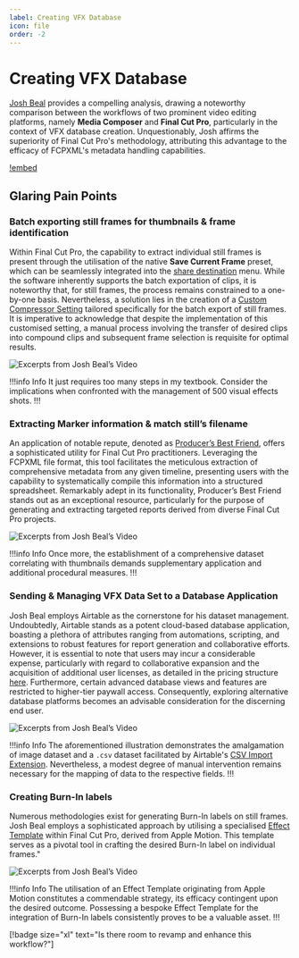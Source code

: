 ```yaml
---
label: Creating VFX Database
icon: file
order: -2
---
```

# Creating VFX Database

[Josh Beal](https://twitter.com/jbkilty) provides a compelling analysis, drawing a noteworthy comparison between the workflows of two prominent video editing platforms, namely **Media Composer** and **Final Cut Pro**, particularly in the context of VFX database creation. Unquestionably, Josh affirms the superiority of Final Cut Pro's methodology, attributing this advantage to the efficacy of FCPXML's metadata handling capabilities.

[!embed](https://www.youtube.com/watch?v=Md-hNTzr5UE)

## Glaring Pain Points

### Batch exporting still frames for thumbnails & frame identification

Within Final Cut Pro, the capability to extract individual still frames is present through the utilisation of the native **Save Current Frame** preset, which can be seamlessly integrated into the [share destination](https://support.apple.com/en-sg/guide/final-cut-pro/ver9fd008a21/mac) menu. While the software inherently supports the batch exportation of clips, it is noteworthy that, for still frames, the process remains constrained to a one-by-one basis. Nevertheless, a solution lies in the creation of a [Custom Compressor Setting](https://support.apple.com/en-sg/guide/compressor/cpsr52823a16/mac) tailored specifically for the batch export of still frames. It is imperative to acknowledge that despite the implementation of this customised setting, a manual process involving the transfer of desired clips into compound clips and subsequent frame selection is requisite for optimal results.

![Excerpts from Josh Beal’s Video](/assets/jb-batch_export_still_frames.gif)

!!!info Info
It just requires too many steps in my textbook. Consider the implications when confronted with the management of 500 visual effects shots.
!!!

### Extracting Marker information & match still’s filename

An application of notable repute, denoted as [Producer’s Best Friend](https://intelligentassistance.com/producer-s-best-friend.html), offers a sophisticated utility for Final Cut Pro practitioners. Leveraging the FCPXML file format, this tool facilitates the meticulous extraction of comprehensive metadata from any given timeline, presenting users with the capability to systematically compile this information into a structured spreadsheet. Remarkably adept in its functionality, Producer’s Best Friend stands out as an exceptional resource, particularly for the purpose of generating and extracting targeted reports derived from diverse Final Cut Pro projects.

![Excerpts from Josh Beal’s Video](/assets/jb-extract_metadata.gif)

!!!info Info
Once more, the establishment of a comprehensive dataset correlating with thumbnails demands supplementary application and additional procedural measures.
!!!

### Sending & Managing VFX Data Set to a Database Application

Josh Beal employs Airtable as the cornerstone for his dataset management. Undoubtedly, Airtable stands as a potent cloud-based database application, boasting a plethora of attributes ranging from automations, scripting, and extensions to robust features for report generation and collaborative efforts. However, it is essential to note that users may incur a considerable expense, particularly with regard to collaborative expansion and the acquisition of additional user licenses, as detailed in the pricing structure [here](https://www.airtable.com/pricing). Furthermore, certain advanced database views and features are restricted to higher-tier paywall access. Consequently, exploring alternative database platforms becomes an advisable consideration for the discerning end user.

![Excerpts from Josh Beal’s Video](/assets/jb-airtable_database.gif)

!!!info Info
The aforementioned illustration demonstrates the amalgamation of image dataset and a `.csv` dataset facilitated by Airtable's [CSV Import Extension](https://support.airtable.com/docs/csv-import-extension). Nevertheless, a modest degree of manual intervention remains necessary for the mapping of data to the respective fields.
!!!

### Creating Burn-In labels

Numerous methodologies exist for generating Burn-In labels on still frames. Josh Beal employs a sophisticated approach by utilising a specialised [Effect Template](https://support.apple.com/en-sg/guide/motion/motn141bbb1f/mac) within Final Cut Pro, derived from Apple Motion. This template serves as a pivotal tool in crafting the desired Burn-In label on individual frames."

![Excerpts from Josh Beal’s Video](/assets/jb-burn-ins.gif)

!!!info Info
The utilisation of an Effect Template originating from Apple Motion constitutes a commendable strategy, its efficacy contingent upon the desired outcome. Possessing a bespoke Effect Template for the integration of Burn-In labels consistently proves to be a valuable asset.
!!!

[!badge size="xl" text="Is there room to revamp and enhance this workflow?"]